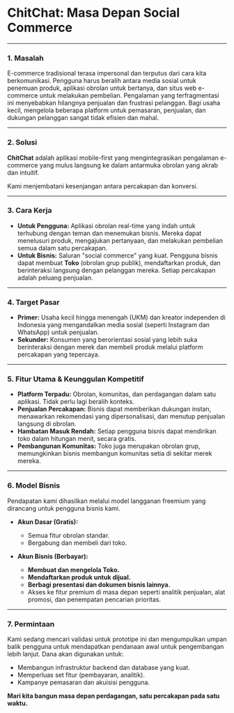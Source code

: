 # ChitChat: Masa Depan Social Commerce

---

### 1. Masalah

E-commerce tradisional terasa impersonal dan terputus dari cara kita berkomunikasi. Pengguna harus beralih antara media sosial untuk penemuan produk, aplikasi obrolan untuk bertanya, dan situs web e-commerce untuk melakukan pembelian. Pengalaman yang terfragmentasi ini menyebabkan hilangnya penjualan dan frustrasi pelanggan. Bagi usaha kecil, mengelola beberapa platform untuk pemasaran, penjualan, dan dukungan pelanggan sangat tidak efisien dan mahal.

---

### 2. Solusi

**ChitChat** adalah aplikasi mobile-first yang mengintegrasikan pengalaman e-commerce yang mulus langsung ke dalam antarmuka obrolan yang akrab dan intuitif.

Kami menjembatani kesenjangan antara percakapan dan konversi.

---

### 3. Cara Kerja

- **Untuk Pengguna:** Aplikasi obrolan real-time yang indah untuk terhubung dengan teman dan menemukan bisnis. Mereka dapat menelusuri produk, mengajukan pertanyaan, dan melakukan pembelian semua dalam satu percakapan.
- **Untuk Bisnis:** Saluran "social commerce" yang kuat. Pengguna bisnis dapat membuat **Toko** (obrolan grup publik), mendaftarkan produk, dan berinteraksi langsung dengan pelanggan mereka. Setiap percakapan adalah peluang penjualan.

---

### 4. Target Pasar

- **Primer:** Usaha kecil hingga menengah (UKM) dan kreator independen di Indonesia yang mengandalkan media sosial (seperti Instagram dan WhatsApp) untuk penjualan.
- **Sekunder:** Konsumen yang berorientasi sosial yang lebih suka berinteraksi dengan merek dan membeli produk melalui platform percakapan yang tepercaya.

---

### 5. Fitur Utama & Keunggulan Kompetitif

- **Platform Terpadu:** Obrolan, komunitas, dan perdagangan dalam satu aplikasi. Tidak perlu lagi beralih konteks.
- **Penjualan Percakapan:** Bisnis dapat memberikan dukungan instan, menawarkan rekomendasi yang dipersonalisasi, dan menutup penjualan langsung di obrolan.
- **Hambatan Masuk Rendah:** Setiap pengguna bisnis dapat mendirikan toko dalam hitungan menit, secara gratis.
- **Pembangunan Komunitas:** Toko juga merupakan obrolan grup, memungkinkan bisnis membangun komunitas setia di sekitar merek mereka.

---

### 6. Model Bisnis

Pendapatan kami dihasilkan melalui model langganan freemium yang dirancang untuk pengguna bisnis kami.

- **Akun Dasar (Gratis):**
  - Semua fitur obrolan standar.
  - Bergabung dan membeli dari toko.

- **Akun Bisnis (Berbayar):**
  - **Membuat dan mengelola Toko.**
  - **Mendaftarkan produk untuk dijual.**
  - **Berbagi presentasi dan dokumen bisnis lainnya.**
  - Akses ke fitur premium di masa depan seperti analitik penjualan, alat promosi, dan penempatan pencarian prioritas.

---

### 7. Permintaan

Kami sedang mencari validasi untuk prototipe ini dan mengumpulkan umpan balik pengguna untuk mendapatkan pendanaan awal untuk pengembangan lebih lanjut. Dana akan digunakan untuk:

- Membangun infrastruktur backend dan database yang kuat.
- Memperluas set fitur (pembayaran, analitik).
- Kampanye pemasaran dan akuisisi pengguna.

**Mari kita bangun masa depan perdagangan, satu percakapan pada satu waktu.**
